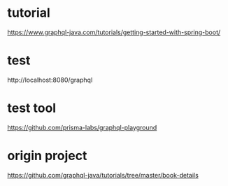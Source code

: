 # tutorial
https://www.graphql-java.com/tutorials/getting-started-with-spring-boot/

# test
http://localhost:8080/graphql

# test tool
https://github.com/prisma-labs/graphql-playground

# origin project
https://github.com/graphql-java/tutorials/tree/master/book-details